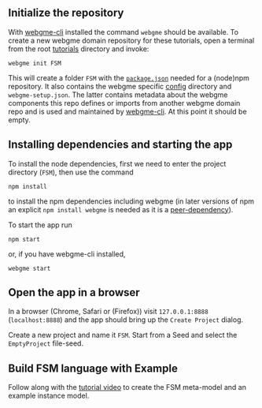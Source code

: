 <!--- Commments -->

## Initialize the repository
With [webgme-cli](https://github.com/webgme/webgme-cli) installed the command `webgme` should be available.
To create a new webgme domain repository for these tutorials, open a terminal from the root [tutorials](https://github.com/webgme/tutorials) directory and invoke:
 ```
 webgme init FSM
 ```
This will create a folder `FSM` with the [`package.json`](https://docs.npmjs.com/files/package.json) 
needed for a (node)npm repository. It also contains the webgme specific [config](https://github.com/webgme/webgme/tree/master/config) directory and `webgme-setup.json`. The latter contains metadata about the webgme components this repo
defines or imports from another webgme domain repo and is used and maintained by [webgme-cli](https://github.com/webgme/webgme-cli). At this point it should be empty.

## Installing dependencies and starting the app
To install the node dependencies, first we need to enter the project directory (`FSM`), then use the command
```
npm install
```
to install the npm dependencies including webgme (in later versions of npm an explicit `npm install webgme` is needed as it is a [peer-dependency](https://nodejs.org/en/blog/npm/peer-dependencies/)).

To start the app run
```
npm start
```
or, if you have webgme-cli installed,  
```
webgme start
```

## Open the app in a browser
In a browser (Chrome, Safari or (Firefox)) visit `127.0.0.1:8888` (`localhost:8888`) and the app should bring up the `Create Project` dialog.

Create a new project and name it `FSM`. Start from a Seed and select the `EmptyProject` file-seed.

## Build FSM language with Example
Follow along with the [tutorial video](https://www.youtube.com/watch?v=YKi_256Vy_0&list=PLhvSjgKmeyjhp4_hnf-xPdCgES56dnMJb&index=3) to create the FSM meta-model and an example instance model. 

<!--- ```
webgme new seed FSM
``` -->
